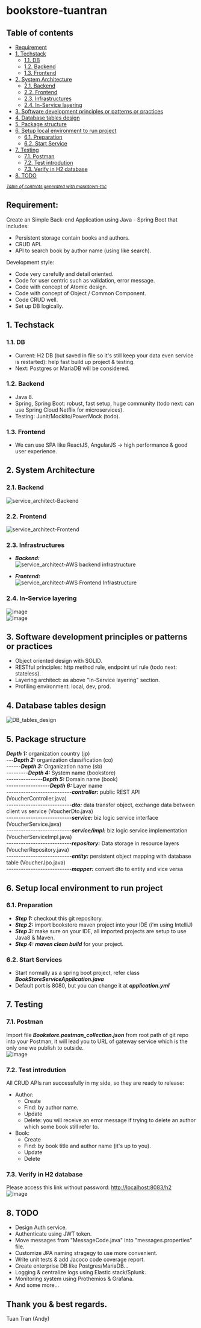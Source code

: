 # bookstore-tuantran

## Table of contents
- [Requirement](#requirement)
- [1. Techstack](#1-techstack)
  * [1.1. DB](#11-db)
  * [1.2. Backend](#12-backend)
  * [1.3. Frontend](#13-frontend)
- [2. System Architecture](#2-system-architecture)
  * [2.1. Backend](#21-backend)
  * [2.2. Frontend](#22-frontend)
  * [2.3. Infrastructures](#23-infrastructures)
  * [2.4. In-Service layering](#24-in-service-layering)
- [3. Software development principles or patterns or practices](#3-software-development-principles-or-patterns-or-practices)
- [4. Database tables design](#4-database-tables-design)
- [5. Package structure](#5-package-structure)
- [6. Setup local environment to run project](#6-setup-local-environment-to-run-project)
  * [6.1. Preparation](#61-preparation)
  * [6.2. Start Service](#62-start-services)
- [7. Testing](#7-testing)
  * [7.1. Postman](#71-postman)
  * [7.2. Test introdution](#72-test-introdution)
  * [7.3. Verify in H2 database](#73-verify-in-h2-database)
- [8. TODO](#8-todo)

<small><i><a href='http://ecotrust-canada.github.io/markdown-toc/'>Table of contents generated with markdown-toc</a></i></small>


## Requirement:
Create an Simple Back-end Application using Java - Spring Boot that includes:
- Persistent storage contain books and authors.
- CRUD API.
- API to search book by author name (using like search).

Development style:
- Code very carefully and detail oriented.
- Code for user centric such as validation, error message.
- Code with concept of Atomic design.
- Code with concept of Object / Common Component.
- Code CRUD well.
- Set up DB logically.

## 1. Techstack
### 1.1. DB
- Current: H2 DB (but saved in file so it's still keep your data even service is restarted): help fast build up project & testing.
- Next: Postgres or MariaDB will be considered.
### 1.2. Backend
- Java 8.
- Spring, Spring Boot: robust, fast setup, huge community (todo next: can use Spring Cloud Netflix for microservices).
- Testing: Junit/Mockito/PowerMock (todo).
### 1.3. Frontend
- We can use SPA like ReactJS, AngularJS -> high performance & good user experience.

## 2. System Architecture 
### 2.1. Backend
![service_architect-Backend](https://user-images.githubusercontent.com/45473913/117583512-b3069900-b131-11eb-8fdc-80193ddc82b3.png)

### 2.2. Frontend  
![service_architect-Frontend](https://user-images.githubusercontent.com/45473913/117582995-05928600-b12f-11eb-8883-708de76ab30c.png)

### 2.3. Infrastructures
- **_Backend:_**  
  ![service_architect-AWS backend infrastructure](https://user-images.githubusercontent.com/45473913/117583005-0cb99400-b12f-11eb-9512-11dc804dbca5.png)
  
- **_Frontend:_**  
![service_architect-AWS Frontend Infrastructure](https://user-images.githubusercontent.com/45473913/117583008-1216de80-b12f-11eb-818c-68698802d928.png)
  
### 2.4. In-Service layering  
  ![image](https://user-images.githubusercontent.com/45473913/115496389-b5dd3f00-a293-11eb-9826-4616dfe9c115.png)  
  ![image](https://user-images.githubusercontent.com/45473913/115495928-d5c03300-a292-11eb-8ae7-673ee26055c3.png)  

## 3. Software development principles or patterns or practices
- Object oriented design with SOLID.
- RESTful principles: http method rule, endpoint url rule (todo next: stateless).
- Layering architect: as above "In-Service layering" section.
- Profiling environment: local, dev, prod.

## 4. Database tables design
![DB_tables_design](https://user-images.githubusercontent.com/45473913/117583117-9d906f80-b12f-11eb-9039-b57bbfeb4fa9.png)
  
## 5. Package structure
**_Depth 1:_** organization country (jp)  
---**_Depth 2:_** organization classification (co)  
------**_Depth 3:_** Organization name (sb)  
---------**_Depth 4:_** System name (bookstore)  
---------------**_Depth 5:_** Domain name (book)  
------------------**_Depth 6:_** Layer name  
---------------------------**_controller:_** public REST API (VoucherController.java)  
---------------------------**_dto:_** data transfer object, exchange data between client vs service (VoucherDto.java)  
---------------------------**_service:_** biz logic service interface (VoucherService.java)  
---------------------------**_service/impl:_** biz logic service implementation (VoucherServiceImpl.java)  
---------------------------**_repository:_** Data storage in resource layers (VoucherRepository.java)  
---------------------------**_entity:_** persistent object mapping with database table (VoucherJpo.java)  
---------------------------**_mapper:_** convert dto to entity and vice versa  

## 6. Setup local environment to run project
### 6.1. Preparation
- **_Step 1:_** checkout this git repository.  
- **_Step 2:_** import bookstore maven project into your IDE (i'm using IntelliJ)    
- **_Step 3:_** make sure on your IDE, all imported projects are setup to use Java8 & Maven.   
- **_Step 4:_** **_maven clean build_** for your project.    

### 6.2. Start Services
- Start normally as a spring boot project, refer class **_BookStoreServiceApplication.java_**
- Default port is 8080, but you can change it at **_application.yml_**

## 7. Testing
### 7.1. Postman
  Import file **_Bookstore.postman_collection.json_** from root path of git repo into your Postman, 
  it will lead you to URL of gateway service which is the only one we publish to outside.  
  ![image](https://user-images.githubusercontent.com/45473913/117583577-0e388b80-b132-11eb-9b3a-22ded2dc2768.png)
  
### 7.2. Test introdution
All CRUD APIs ran successfully in my side, so they are ready to release:
- Author:
  + Create
  + Find: by author name.
  + Update
  + Delete: you will receive an error message if trying to delete an author which some book still refer to.
- Book:
  + Create
  + Find: by book title and author name (it's up to you).
  + Update
  + Delete
  
### 7.3. Verify in H2 database
  Please access this link without password: [http://localhost:8083/h2](http://localhost:8083/h2)  
  ![image](https://user-images.githubusercontent.com/45473913/115384894-bf1dcb80-a201-11eb-8939-815159d84bcd.png)

## 8. TODO
- Design Auth service.
- Authenticate using JWT token.
- Move messages from "MessageCode.java" into "messages.properties" file.
- Customize JPA naming stragegy to use more convenient.
- Write unit tests & add Jacoco code coverage report.
- Create enterprise DB like Postgres/MariaDB...
- Logging & centralize logs using Elastic stack/Splunk.
- Monitoring system using Prothemios & Grafana.
- And some more...
  
## Thank you & best regards.
Tuan Tran (Andy)  
